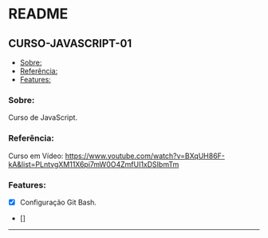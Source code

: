 # README

## CURSO-JAVASCRIPT-01

- [Sobre:](#Sobre:)
- [Referência:](#Referência:)
- [Features:](#Features:)

### Sobre:
Curso de JavaScript.

### Referência:
Curso em Vídeo: https://www.youtube.com/watch?v=BXqUH86F-kA&list=PLntvgXM11X6pi7mW0O4ZmfUI1xDSIbmTm

### Features:
- [x] Configuração Git Bash.
- [] 
---